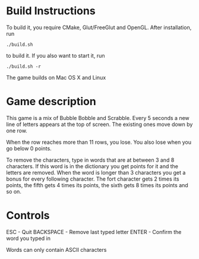 # Build Instructions

To build it, you require CMake, Glut/FreeGlut and OpenGL. After installation, run

    ./build.sh

to build it. If you also want to start it, run

    ./build.sh -r

The game builds on Mac OS X and Linux

# Game description
This game is a mix of Bubble Bobble and Scrabble. Every 5 seconds a new line of
letters appears at the top of screen. The existing ones move down by one row.

When the row reaches more than 11 rows, you lose. You also lose when you go below 0
points.

To remove the characters, type in words that are at between 3 and 8 characters.
If this word is in the dictionary you get points for it and the letters are removed.
When the word is longer than 3 characters you get a bonus for every following character.
The fort character gets 2 times its points, the fifth gets 4 times its points,
the sixth gets 8 times its points and so on.

# Controls
ESC - Quit
BACKSPACE - Remove last typed letter
ENTER - Confirm the word you typed in

Words can only contain ASCII characters